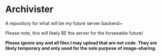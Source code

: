 # Archivister
A repository for what will be my future server backend~ <p>
Please note, this will likely BE the server for the forseeable future! <p>
<b>Please ignore any and all files I may upload that are not code. They are likely temporary and only used for the sole purpose of image-sharing.</b>
